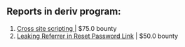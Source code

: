 ## Reports in deriv program:
1. [Cross site scripting ](https://hackerone.com/reports/158757) | $75.0 bounty
2. [Leaking Referrer in Reset Password Link](https://hackerone.com/reports/297198) | $50.0 bounty